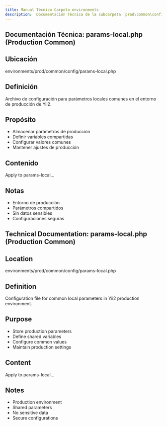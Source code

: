 ```yaml
---
title: Manual Técnico Carpeta environments
description:  Documentación Técnica de la subcarpeta `prod\common\config`
---
```


## Documentación Técnica: params-local.php (Production Common)

## Ubicación
environments/prod/common/config/params-local.php

## Definición
Archivo de configuración para parámetros locales comunes en el entorno de producción de Yii2.

## Propósito
- Almacenar parámetros de producción
- Definir variables compartidas
- Configurar valores comunes
- Mantener ajustes de producción

## Contenido
Apply to params-local...

## Notas
- Entorno de producción
- Parámetros compartidos
- Sin datos sensibles
- Configuraciones seguras

## Technical Documentation: params-local.php (Production Common)

## Location
environments/prod/common/config/params-local.php

## Definition
Configuration file for common local parameters in Yii2 production environment.

## Purpose
- Store production parameters
- Define shared variables
- Configure common values
- Maintain production settings

## Content
Apply to params-local...

## Notes
- Production environment
- Shared parameters
- No sensitive data
- Secure configurations



